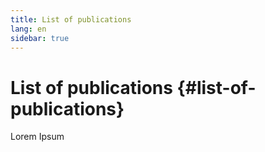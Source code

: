 ```yaml
---
title: List of publications
lang: en
sidebar: true
---
```


# List of publications {#list-of-publications}

Lorem Ipsum
